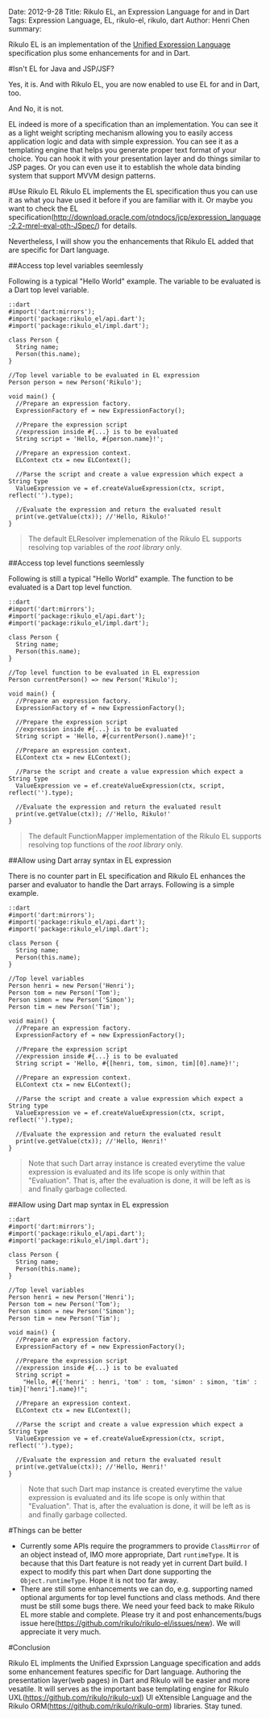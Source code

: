 Date: 2012-9-28
Title: Rikulo EL, an Expression Language for and in Dart
Tags: Expression Language, EL, rikulo-el, rikulo, dart
Author: Henri Chen
summary: <p>Rikulo EL is an implementation of the [Unified Expression
 Language](http://en.wikipedia.org/wiki/Unified_Expression_Language) 
 specification plus some enhancements for and in Dart.</p>

#Isn't EL for Java and JSP/JSF?

Yes, it is. And with Rikulo EL, you are now enabled to use EL for and 
in Dart, too.

And No, it is not. 

EL indeed is more of a specification than an implementation.
 You can see it as a light weight scripting mechanism allowing you 
 to easily access application logic and data with simple expression.
 You can see it as a templating engine that helps you generate proper 
 text format of your choice. You can hook it with your presentation
 layer and do things similar to JSP pages. Or you can even use it to
 establish the whole data binding system that support MVVM design 
 patterns.
 
#Use Rikulo EL
Rikulo EL implements the EL specification thus you can use it as what 
 you have used it before if you are familiar with it. Or maybe you 
 want to check the EL specification(http://download.oracle.com/otndocs/jcp/expression_language-2.2-mrel-eval-oth-JSpec/)
 for details.

Nevertheless, I will show you the enhancements that Rikulo EL added that
 are specific for Dart language.

##Access top level variables seemlessly 

Following is a typical "Hello World" example. The variable to be
evaluated is a Dart top level variable.

    ::dart
    #import('dart:mirrors');
    #import('package:rikulo_el/api.dart');
    #import('package:rikulo_el/impl.dart');
    
    class Person {
      String name;
      Person(this.name);
    }

    //Top level variable to be evaluated in EL expression
	Person person = new Person('Rikulo');
	
    void main() {
      //Prepare an expression factory.
      ExpressionFactory ef = new ExpressionFactory();
    
      //Prepare the expression script
	  //expression inside #{...} is to be evaluated
      String script = 'Hello, #{person.name}!'; 
    
	  //Prepare an expression context.
	  ELContext ctx = new ELContext();
      
      //Parse the script and create a value expression which expect a String type
      ValueExpression ve = ef.createValueExpression(ctx, script, reflect('').type);
      
      //Evaluate the expression and return the evaluated result
      print(ve.getValue(ctx)); //'Hello, Rikulo!'
    }	

> The default ELResolver implemenation of the Rikulo EL supports resolving top 
> variables of the *root library* only.

##Access top level functions seemlessly 

Following is still a typical "Hello World" example. The function to be
evaluated is a Dart top level function.

    ::dart
    #import('dart:mirrors');
    #import('package:rikulo_el/api.dart');
    #import('package:rikulo_el/impl.dart');
    
    class Person {
      String name;
      Person(this.name);
    }

    //Top level function to be evaluated in EL expression
	Person currentPerson() => new Person('Rikulo');
	
    void main() {
      //Prepare an expression factory.
      ExpressionFactory ef = new ExpressionFactory();
    
      //Prepare the expression script
	  //expression inside #{...} is to be evaluated
      String script = 'Hello, #{currentPerson().name}!'; 
    
	  //Prepare an expression context.
	  ELContext ctx = new ELContext();
      
      //Parse the script and create a value expression which expect a String type
      ValueExpression ve = ef.createValueExpression(ctx, script, reflect('').type);
      
      //Evaluate the expression and return the evaluated result
      print(ve.getValue(ctx)); //'Hello, Rikulo!'
    }	

> The default FunctionMapper implementation of the Rikulo EL supports resolving 
> top functions of the *root library* only.
	
##Allow using Dart array syntax in EL expression

There is no counter part in EL specification and Rikulo EL enhances 
the parser and evaluator to handle the Dart arrays. Following is a
simple example.

    ::dart
    #import('dart:mirrors');
    #import('package:rikulo_el/api.dart');
    #import('package:rikulo_el/impl.dart');
    
    class Person {
      String name;
      Person(this.name);
    }

    //Top level variables
	Person henri = new Person('Henri');
	Person tom = new Person('Tom');
	Person simon = new Person('Simon');
	Person tim = new Person('Tim');
	
    void main() {
      //Prepare an expression factory.
      ExpressionFactory ef = new ExpressionFactory();
    
      //Prepare the expression script
	  //expression inside #{...} is to be evaluated
      String script = 'Hello, #{[henri, tom, simon, tim][0].name}!'; 
    
	  //Prepare an expression context.
	  ELContext ctx = new ELContext();
      
      //Parse the script and create a value expression which expect a String type
      ValueExpression ve = ef.createValueExpression(ctx, script, reflect('').type);
      
      //Evaluate the expression and return the evaluated result
      print(ve.getValue(ctx)); //'Hello, Henri!'
    }	

> Note that such Dart array instance is created everytime the value expression is 
> evaluated and its life scope is only within that "Evaluation". That is, after the 
> evaluation is done, it will be left as is and finally garbage collected.

##Allow using Dart map syntax in EL expression

    ::dart
    #import('dart:mirrors');
    #import('package:rikulo_el/api.dart');
    #import('package:rikulo_el/impl.dart');
    
    class Person {
      String name;
      Person(this.name);
    }

    //Top level variables
	Person henri = new Person('Henri');
	Person tom = new Person('Tom');
	Person simon = new Person('Simon');
	Person tim = new Person('Tim');
	
    void main() {
      //Prepare an expression factory.
      ExpressionFactory ef = new ExpressionFactory();
    
      //Prepare the expression script
	  //expression inside #{...} is to be evaluated
      String script = 
		"Hello, #{{'henri' : henri, 'tom' : tom, 'simon' : simon, 'tim' : tim}['henri'].name}!"; 
    
	  //Prepare an expression context.
	  ELContext ctx = new ELContext();
      
      //Parse the script and create a value expression which expect a String type
      ValueExpression ve = ef.createValueExpression(ctx, script, reflect('').type);
      
      //Evaluate the expression and return the evaluated result
      print(ve.getValue(ctx)); //'Hello, Henri!'
    }	

> Note that such Dart map instance is created everytime the value expression is 
> evaluated and its life scope is only within that "Evaluation". That is, after the 
> evaluation is done, it will be left as is and finally garbage collected.

#Things can be better

+ Currently some APIs require the programmers to provide `ClassMirror` of an object 
  instead of, IMO more appropriate, Dart `runtimeType`. It is because that this Dart 
  feature is not ready yet in current Dart build. I expect to modify this part when 
  Dart done supporting the `Object.runtimeType`. Hope it is not too far away.
+ There are still some enhancements we can do, e.g. supporting named optional arguments
  for top level functions and class methods. And there must be still some bugs there. We
  need your feed back to make Rikulo EL more stable and complete. Please try it and post
  enhancements/bugs issue here(https://github.com/rikulo/rikulo-el/issues/new). We will
  appreciate it very much.

#Conclusion

Rikulo EL implments the Unified Exprssion Language specification and adds some enhancement
 features specific for Dart language. Authoring the presentation layer(web pages)
 in Dart and Rikulo will be easier and more vesatile. It will serves as the important base 
 templating engine for Rikulo UXL(https://github.com/rikulo/rikulo-uxl) UI eXtensible Language
 and the Rikulo ORM(https://github.com/rikulo/rikulo-orm) libraries. Stay tuned.
 
